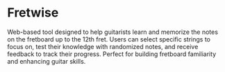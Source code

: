 # Fretwise
Web-based tool designed to help guitarists learn and memorize the notes on the fretboard up to the 12th fret. Users can select specific strings to focus on, test their knowledge with randomized notes, and receive feedback to track their progress. Perfect for building fretboard familiarity and enhancing guitar skills.
